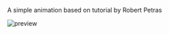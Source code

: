 
A simple animation based on tutorial by Robert Petras

![preview](https://github.com/hasan-hm1/restart/blob/main/preview.gif)

